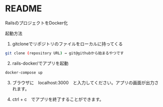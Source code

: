 # README
RailsのプロジェクトをDocker化

起動方法

1. gitcloneでリポジトリのファイルをローカルに持ってくる
```bash
git clone (repository URL) → git@githubから始まるやつです
```

2. rails-docker/でアプリを起動
  ```bash
  docker-compose up
  ```
3. ブラウザに　localhost:3000　と入力してください。アプリの画面が出力されます。

4. ctrl + c　でアプリを終了することができます。
